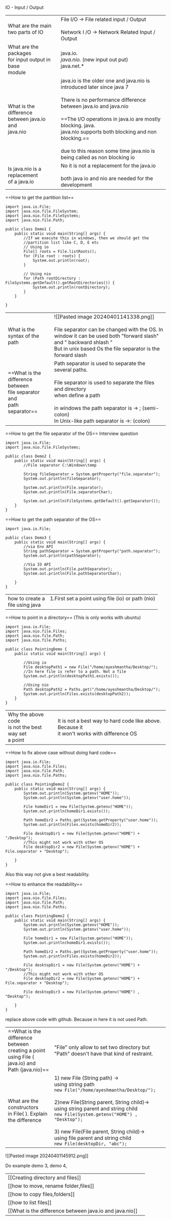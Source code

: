 IO - Input / Output

|                                                              |                                                                                                                                                                                                                                                                                                                                                        |
| ------------------------------------------------------------ | ------------------------------------------------------------------------------------------------------------------------------------------------------------------------------------------------------------------------------------------------------------------------------------------------------------------------------------------------------ |
| What are the main <br>two parts of IO                        | File I/O -> File related input / Output <br><br>Network I /O -> Network Related Input / Output                                                                                                                                                                                                                                                         |
| What are the packages <br>for input output in base<br>module | java.io.*<br>java.nio.* (new input out put)<br>java.net.*                                                                                                                                                                                                                                                                                              |
| What is the difference <br>between java.io and <br>java.nio  | java.io is the older one and java.nio is introduced later since java 7<br><br>There is no performance difference between java.io and java.nio<br><br>==The I/O operations in java.io are mostly blocking. java.<br>java.nio supports both blocking and non blocking.==<br><br>due to this reason some time java.nio is being called as non blocking io |
| Is java.nio is a replacement<br>of a java.io                 | No it is not a replacement for the java.io<br><br>both java io and nio are needed for the development                                                                                                                                                                                                                                                  |

==How to get the partition list==
```
import java.io.File;  
import java.nio.file.FileSystem;  
import java.nio.file.FileSystems;  
import java.nio.file.Path;  
  
public class Demo1 {  
    public static void main(String[] args) {  
        //If we execute this in windows, then we should get the  
        //partition list like C, D, E etc             
	    // Using io  
        File[] roots = File.listRoots();  
        for (File root : roots) {  
            System.out.println(root);  
        }  
  
        // Using nio  
        for (Path rootDirectory : FileSystems.getDefault().getRootDirectories()) {  
            System.out.println(rootDirectory);  
        }  
    }  
      
}
```


|                                                                              |                                                                                                                                                                                                                                                        |
| ---------------------------------------------------------------------------- | ------------------------------------------------------------------------------------------------------------------------------------------------------------------------------------------------------------------------------------------------------ |
| What is the syntax of the path                                               | ![[Pasted image 20240401141338.png]]<br><br>File separator can be changed with the OS. In window it can be used both "forward slash" and  " backward shlash "<br>But in unix based Os the file separator is the  forward slash                         |
| ==What is the difference between<br>file separator  and <br>path separator== | Path separator is used to separate the several paths.<br><br>File separator is used to separate the files and directory <br>when define a path<br><br>in windows the path separator is -> ; (semi-colon)<br>In Unix-like path separator is ->: (colon) |

==How to get the file separator of the OS==
Interview question
```
import java.io.File;  
import java.nio.file.FileSystems;  
  
public class Demo2 {  
    public static void main(String[] args) {  
        //File separator C:\Windows\temp  
  
        String fileSeparator = System.getProperty("file.separator");  
        System.out.println(fileSeparator);  
  
        System.out.println(File.separator);  
        System.out.println(File.separatorChar);  
  
        System.out.println(FileSystems.getDefault().getSeparator());  
    }  
}
```

==How to get the path separator of the OS==

```
import java.io.File;  
  
public class Demo3 {  
    public static void main(String[] args) {  
        //via Env API  
        String pathSeparator = System.getProperty("path.separator");  
        System.out.println(pathSeparator);  
  
        //Via IO API  
        System.out.println(File.pathSeparator);  
        System.out.println(File.pathSeparatorChar);  
  
    }  
}
```


|                                     |                                                           |
| ----------------------------------- | --------------------------------------------------------- |
| how to create a <br>file using java | 1.First set a point using file (io) or path (nio)<br><br> |

==How to point in a directory== (This is only works with ubuntu)

```
import java.io.File;  
import java.nio.file.Files;  
import java.nio.file.Path;  
import java.nio.file.Paths;  
  
public class PointingDemo {  
    public static void main(String[] args) {  
  
        //Using io  
        File desktopPath1 = new File("/home/ayeshmantha/Desktop/");
        //In here file is refer to a path. Not a file  
        System.out.println(desktopPath1.exists());  
          
        //Using nio  
        Path desktopPath2 = Paths.get("/home/ayeshmantha/Desktop/");  
        System.out.println(Files.exists(desktopPath2));  
    }  
}
```


|                                                          |                                                                                                |
| -------------------------------------------------------- | ---------------------------------------------------------------------------------------------- |
| Why the above code<br>is not the best way set<br>a point | It is not a best way to hard code like above. Because it <br>it won't works with difference OS |

==How to fix above case without doing hard code==

```
import java.io.File;  
import java.nio.file.Files;  
import java.nio.file.Path;  
import java.nio.file.Paths;  
  
public class PointingDemo2 {  
    public static void main(String[] args) {  
        System.out.println(System.getenv("HOME"));  
        System.out.println(System.getenv("user.home"));  
  
        File homeDir1 = new File(System.getenv("HOME"));  
        System.out.println(homeDir1.exists());  
  
        Path homeDir2 = Paths.get(System.getProperty("user.home"));  
        System.out.println(Files.exists(homeDir2));  
  
        File desktopDir1 = new File(System.getenv("HOME") + "/Desktop");  
        //This might not work with other OS  
        File desktopDir2 = new File(System.getenv("HOME") + File.separator + "Desktop");  
  
    }  
}
```

Also this way not give a best readability. 

==How to enhance the readability==
```
import java.io.File;  
import java.nio.file.Files;  
import java.nio.file.Path;  
import java.nio.file.Paths;  
  
public class PointingDemo2 {  
    public static void main(String[] args) {  
        System.out.println(System.getenv("HOME"));  
        System.out.println(System.getenv("user.home"));  
  
        File homeDir1 = new File(System.getenv("HOME"));  
        System.out.println(homeDir1.exists());  
  
        Path homeDir2 = Paths.get(System.getProperty("user.home"));  
        System.out.println(Files.exists(homeDir2));  
  
        File desktopDir1 = new File(System.getenv("HOME") + "/Desktop");  
        //This might not work with other OS  
        File desktopDir2 = new File(System.getenv("HOME") + File.separator + "Desktop");  
  
        File desktopDir3 = new File(System.getenv("HOME") , "Desktop");  
  
    }  
}
```

replace above code with github. Because in here it is not used Path.

|                                                                                                      |                                                                                                                                                                                                                                                                                                                                                                   |
| ---------------------------------------------------------------------------------------------------- | ----------------------------------------------------------------------------------------------------------------------------------------------------------------------------------------------------------------------------------------------------------------------------------------------------------------------------------------------------------------- |
| ==What is the difference between<br>creating a point using  File ( java.io) and<br>Path (java.nio)== | "File" only allow to set two directory but "Path" doesn't have that kind of restraint.                                                                                                                                                                                                                                                                            |
| What are the constructors <br>in File( ). Explain the difference                                     | 1) new File (String path) -><br>using string path<br>`new File("/home/ayeshmantha/Desktop/");`<br><br>2)new File(String parent, String child)-><br>using string parent and string child<br>`new File(System.getenv("HOME") , "Desktop");`<br><br>3) new File(File parent, String child)-><br>using file parent and string child<br>`new File(desktopDir, "abc");` |

![[Pasted image 20240401145912.png]]

Do example demo 3, demo 4, 

|                                                         |     |
| ------------------------------------------------------- | --- |
| [[Creating directory and files]]                        |     |
| [[how to move, rename folder,files]]                    |     |
| [[how to copy files,folders]]                           |     |
| [[how to list files]]                                   |     |
| [[What is the difference between java.io and java.nio]] |     |
